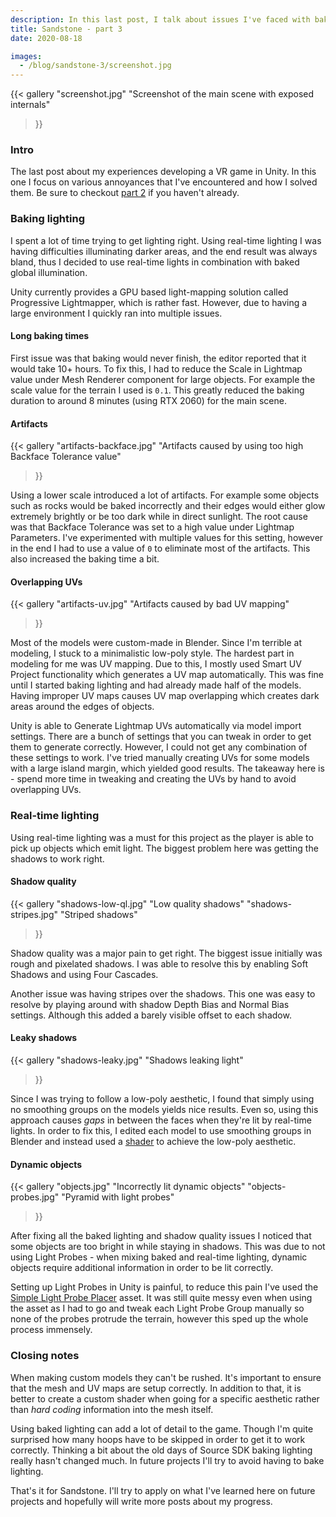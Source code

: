 ```yaml
---
description: In this last post, I talk about issues I've faced with baked and real-time lighting.
title: Sandstone - part 3
date: 2020-08-18

images:
  - /blog/sandstone-3/screenshot.jpg
---
```


{{<
  gallery
  "screenshot.jpg" "Screenshot of the main scene with exposed internals"
>}}

### Intro
The last post about my experiences developing a VR game in Unity. In this one I focus on various annoyances that I've encountered and how I solved them. Be sure to checkout [part 2](/blog/sandstone-2) if you haven't already.

### Baking lighting
I spent a lot of time trying to get lighting right. Using real-time lighting I was having difficulties illuminating darker areas, and the end result was always bland, thus I decided to use real-time lights in combination with baked global illumination.

Unity currently provides a GPU based light-mapping solution called Progressive Lightmapper, which is rather fast. However, due to having a large environment I quickly ran into multiple issues.

#### Long baking times
First issue was that baking would never finish, the editor reported that it would take 10+ hours. To fix this, I had to reduce the Scale in Lightmap value under Mesh Renderer component for large objects. For example the scale value for the terrain I used is `0.1`. This greatly reduced the baking duration to around 8 minutes (using RTX 2060) for the main scene.

#### Artifacts
{{<
  gallery
  "artifacts-backface.jpg" "Artifacts caused by using too high Backface Tolerance value"
>}}

Using a lower scale introduced a lot of artifacts. For example some objects such as rocks would be baked incorrectly and their edges would either glow extremely brightly or be too dark while in direct sunlight. The root cause was that Backface Tolerance was set to a high value under Lightmap Parameters. I've experimented with multiple values for this setting, however in the end I had to use a value of `0` to eliminate most of the artifacts. This also increased the baking time a bit.

#### Overlapping UVs
{{<
  gallery
  "artifacts-uv.jpg" "Artifacts caused by bad UV mapping"
>}}

Most of the models were custom-made in Blender. Since I'm terrible at modeling, I stuck to a minimalistic low-poly style. The hardest part in modeling for me was UV mapping. Due to this, I mostly used Smart UV Project functionality which generates a UV map automatically. This was fine until I started baking lighting and had already made half of the models. Having improper UV maps causes UV map overlapping which creates dark areas around the edges of objects.

Unity is able to Generate Lightmap UVs automatically via model import settings. There are a bunch of settings that you can tweak in order to get them to generate correctly. However, I could not get any combination of these settings to work. I've tried manually creating UVs for some models with a large island margin, which yielded good results. The takeaway here is - spend more time in tweaking and creating the UVs by hand to avoid overlapping UVs.

### Real-time lighting
Using real-time lighting was a must for this project as the player is able to pick up objects which emit light. The biggest problem here was getting the shadows to work right.

#### Shadow quality
{{<
  gallery
  "shadows-low-ql.jpg" "Low quality shadows"
  "shadows-stripes.jpg" "Striped shadows"
>}}

Shadow quality was a major pain to get right. The biggest issue initially was rough and pixelated shadows. I was able to resolve this by enabling Soft Shadows and using Four Cascades.

Another issue was having stripes over the shadows. This one was easy to resolve by playing around with shadow Depth Bias and Normal Bias settings. Although this added a barely visible offset to each shadow.

#### Leaky shadows
{{<
  gallery
  "shadows-leaky.jpg" "Shadows leaking light"
>}}

Since I was trying to follow a low-poly aesthetic, I found that simply using no smoothing groups on the models yields nice results. Even so, using this approach causes _gaps_ in between the faces when they're lit by real-time lights. In order to fix this, I edited each model to use smoothing groups in Blender and instead used a [shader](https://github.com/Edvinas01/sandstone/blob/master/Assets/Shaders/Shader%20Graphs/Low%20Poly.shadergraph) to achieve the low-poly aesthetic.

#### Dynamic objects
{{<
  gallery
  "objects.jpg" "Incorrectly lit dynamic objects"
  "objects-probes.jpg" "Pyramid with light probes"
>}}

After fixing all the baked lighting and shadow quality issues I noticed that some objects are too bright in while staying in shadows. This was due to not using Light Probes - when mixing baked and real-time lighting, dynamic objects require additional information in order to be lit correctly.

Setting up Light Probes in Unity is painful, to reduce this pain I've used the [Simple Light Probe Placer](https://assetstore.unity.com/packages/tools/simple-light-probe-placer-58290) asset. It was still quite messy even when using the asset as I had to go and tweak each Light Probe Group manually so none of the probes protrude the terrain, however this sped up the whole process immensely.

### Closing notes
When making custom models they can't be rushed. It's important to ensure that the mesh and UV maps are setup correctly. In addition to that, it is better to create a custom shader when going for a specific aesthetic rather than _hard coding_ information into the mesh itself.

Using baked lighting can add a lot of detail to the game. Though I'm quite surprised how many hoops have to be skipped in order to get it to work correctly. Thinking a bit about the old days of Source SDK baking lighting really hasn't changed much. In future projects I'll try to avoid having to bake lighting.

That's it for Sandstone. I'll try to apply on what I've learned here on future projects and hopefully will write more posts about my progress.
